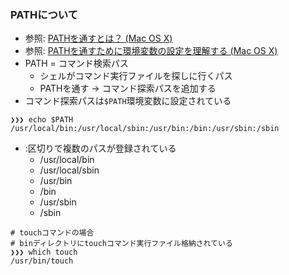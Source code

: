 ### PATHについて
- 参照: [PATHを通すとは？ (Mac OS X)](https://qiita.com/soarflat/items/09be6ab9cd91d366bf71)
- 参照: [PATHを通すために環境変数の設定を理解する (Mac OS X)](https://qiita.com/soarflat/items/d5015bec37f8a8254380)
- PATH = コマンド検索パス
  - シェルがコマンド実行ファイルを探しに行くパス
  - PATHを通す -> コマンド探索パスを追加する
- コマンド探索パスは`$PATH`環境変数に設定されている
```
❯❯❯ echo $PATH
/usr/local/bin:/usr/local/sbin:/usr/bin:/bin:/usr/sbin:/sbin
```
- :区切りで複数のパスが登録されている
  - /usr/local/bin
  - /usr/local/sbin
  - /usr/bin
  - /bin
  - /usr/sbin
  - /sbin
```
# touchコマンドの場合
# binディレクトリにtouchコマンド実行ファイル格納されている
❯❯❯ which touch
/usr/bin/touch
```
